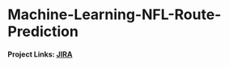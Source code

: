 # Machine-Learning-NFL-Route-Prediction
#### Project Links: [JIRA](https://jira.boozallencsn.com/browse/MSPA-385) 
